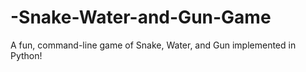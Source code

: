 # -Snake-Water-and-Gun-Game
A fun, command-line game of Snake, Water, and Gun implemented in Python!
